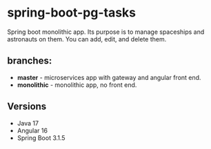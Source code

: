 # spring-boot-pg-tasks
Spring boot monolithic app. Its purpose is to manage spaceships and astronauts on them. You can add, edit, and delete them. 

## branches:
* **master** - microservices app with gateway and angular front end.
* **monolithic** - monolithic app, no front end.

## Versions
* Java 17
* Angular 16
* Spring Boot 3.1.5
